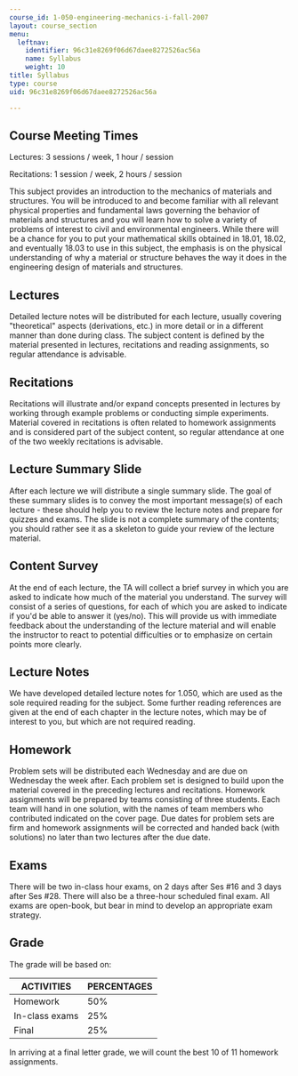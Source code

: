 ```yaml
---
course_id: 1-050-engineering-mechanics-i-fall-2007
layout: course_section
menu:
  leftnav:
    identifier: 96c31e8269f06d67daee8272526ac56a
    name: Syllabus
    weight: 10
title: Syllabus
type: course
uid: 96c31e8269f06d67daee8272526ac56a

---
```


Course Meeting Times
--------------------

Lectures: 3 sessions / week, 1 hour / session

Recitations: 1 session / week, 2 hours / session

This subject provides an introduction to the mechanics of materials and structures. You will be introduced to and become familiar with all relevant physical properties and fundamental laws governing the behavior of materials and structures and you will learn how to solve a variety of problems of interest to civil and environmental engineers. While there will be a chance for you to put your mathematical skills obtained in 18.01, 18.02, and eventually 18.03 to use in this subject, the emphasis is on the physical understanding of why a material or structure behaves the way it does in the engineering design of materials and structures.

Lectures
--------

Detailed lecture notes will be distributed for each lecture, usually covering "theoretical" aspects (derivations, etc.) in more detail or in a different manner than done during class. The subject content is defined by the material presented in lectures, recitations and reading assignments, so regular attendance is advisable.

Recitations
-----------

Recitations will illustrate and/or expand concepts presented in lectures by working through example problems or conducting simple experiments. Material covered in recitations is often related to homework assignments and is considered part of the subject content, so regular attendance at one of the two weekly recitations is advisable.

Lecture Summary Slide
---------------------

After each lecture we will distribute a single summary slide. The goal of these summary slides is to convey the most important message(s) of each lecture - these should help you to review the lecture notes and prepare for quizzes and exams. The slide is not a complete summary of the contents; you should rather see it as a skeleton to guide your review of the lecture material.

Content Survey
--------------

At the end of each lecture, the TA will collect a brief survey in which you are asked to indicate how much of the material you understand. The survey will consist of a series of questions, for each of which you are asked to indicate if you'd be able to answer it (yes/no). This will provide us with immediate feedback about the understanding of the lecture material and will enable the instructor to react to potential difficulties or to emphasize on certain points more clearly.

Lecture Notes
-------------

We have developed detailed lecture notes for 1.050, which are used as the sole required reading for the subject. Some further reading references are given at the end of each chapter in the lecture notes, which may be of interest to you, but which are not required reading.

Homework
--------

Problem sets will be distributed each Wednesday and are due on Wednesday the week after. Each problem set is designed to build upon the material covered in the preceding lectures and recitations. Homework assignments will be prepared by teams consisting of three students. Each team will hand in one solution, with the names of team members who contributed indicated on the cover page. Due dates for problem sets are firm and homework assignments will be corrected and handed back (with solutions) no later than two lectures after the due date.

Exams
-----

There will be two in-class hour exams, on 2 days after Ses #16 and 3 days after Ses #28. There will also be a three-hour scheduled final exam. All exams are open-book, but bear in mind to develop an appropriate exam strategy.

Grade
-----

The grade will be based on:

| ACTIVITIES | PERCENTAGES |
| --- | --- |
| Homework | 50% |
| In-class exams | 25% |
| Final | 25% 

  

In arriving at a final letter grade, we will count the best 10 of 11 homework assignments.